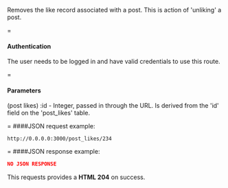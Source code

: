 <!-- --- title: DELETE /post_likes/:id -->

Removes the like record associated with a post. This is action of 'unliking' a post.

=
#### Authentication

The user needs to be logged in and have valid credentials to use this route.

=
#### Parameters

(post likes) :id - Integer, passed in through the URL. Is derived from the 'id' field on the 'post_likes' table.

=
####JSON request example:
```
http://0.0.0.0:3000/post_likes/234
```

=
####JSON response example:

```json
NO JSON RESPONSE
```

This requests provides a <strong>HTML 204</strong> on success.